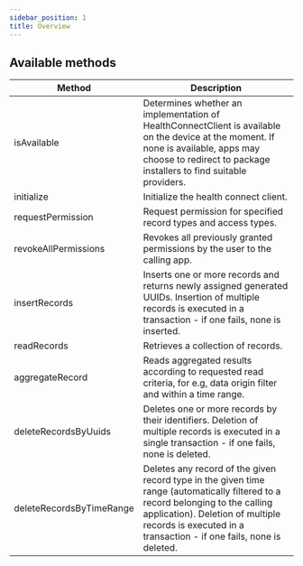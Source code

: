 ```yaml
---
sidebar_position: 1
title: Overview
---
```


## Available methods

| **Method**               | **Description**                                                                                                                                                                                                                          |
| ------------------------ | ---------------------------------------------------------------------------------------------------------------------------------------------------------------------------------------------------------------------------------------- |
| isAvailable              | Determines whether an implementation of HealthConnectClient is available on the device at the moment. If none is available, apps may choose to redirect to package installers to find suitable providers.                               |
| initialize               | Initialize the health connect client.                                                                                                                                                                                                   |
| requestPermission        | Request permission for specified record types and access types.                                                                                                                                                                          |
| revokeAllPermissions     | Revokes all previously granted permissions by the user to the calling app.                                                                                                                                                                           |
| insertRecords            | Inserts one or more records and returns newly assigned generated UUIDs. Insertion of multiple records is executed in a transaction - if one fails, none is inserted.                                                                      |
| readRecords              | Retrieves a collection of records.                                                                                                                                                                                                       |
| aggregateRecord          | Reads aggregated results according to requested read criteria, for e.g, data origin filter and within a time range.                                                                                                                       |
| deleteRecordsByUuids     | Deletes one or more records by their identifiers. Deletion of multiple records is executed in a single transaction - if one fails, none is deleted.                                                                                          |
| deleteRecordsByTimeRange | Deletes any record of the given record type in the given time range (automatically filtered to a record belonging to the calling application). Deletion of multiple records is executed in a transaction - if one fails, none is deleted. |
